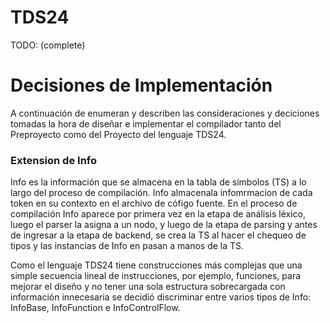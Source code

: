# TDS24
TODO: (complete)

# Decisiones de Implementación
A continuación de enumeran y describen las consideraciones y deciciones tomadas
la hora de diseñar e implementar el compilador tanto del Preproyecto como del
Proyecto del lenguaje TDS24.

### Extension de Info
Info es la información que se almacena en la tabla de símbolos (TS) a lo largo del proceso de compilación.
Info almacenala infomrmacion de cada token en su contexto en el archivo de cófigo fuente.
En el proceso de compilación Info aparece por primera vez en la etapa de
análisis léxico, luego el parser la asigna a un nodo, y luego de la etapa de
parsing y antes de ingresar a la etapa de backend, se crea la TS al hacer el chequeo de tipos y las instancias de Info en pasan a manos de la TS.

Como el lenguaje TDS24 tiene construcciones más complejas que una simple
secuencia lineal de instrucciones, por ejemplo, funciones, para mejorar el
diseño y no tener una sola estructura sobrecargada con información innecesaria
se decidió discriminar entre varios tipos de Info: InfoBase, InfoFunction e
InfoControlFlow.
